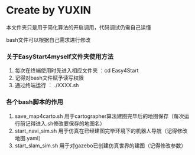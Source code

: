# Create by YUXIN

本文件夹只是用于简化算法的开启调用，代码调试仍需自己读懂

bash文件可以根据自己需求进行修改

### 关于EasyStart4myself文件夹使用方法
1. 每次在终端使用时先进入相应文件夹 ：cd Easy4Start
2. 记得对bash文件赋予读写权限
3. 通过终端运行 ： ./XXXX.sh

### 各个bash脚本的作用
1. save_map4carto.sh
用于cartographer算法建图完毕后的地图保存（每次运行前记得进入.sh修改要保存的地图名）
2. start_navi_sim.sh
用于仿真在已经建图完毕环境下的机器人导航（记得修改地图.yaml）
3. start_slam_sim.sh
用于对gazebo已创建仿真世界的建图（记得修改参数）
